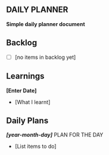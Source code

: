 ## DAILY PLANNER
**Simple daily planner document**

## Backlog
 - [ ] [no items in backlog yet]

## Learnings
**[Enter Date]**

 - [What I learnt]

## Daily Plans
***[year-month-day]***
PLAN FOR THE DAY

 - [List items to do]

<!--stackedit_data:
eyJoaXN0b3J5IjpbLTE3MjMzMTc0MSwxNzY1MTY1NzA2LC0xND
c1NjQ0NzMwLC0xNTkwOTkwMzI5XX0=
-->